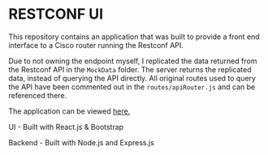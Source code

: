 # RESTCONF UI

This repository contains an application that was built to provide a front end interface to a Cisco router running the Restconf API.

Due to not owning the endpoint myself, I replicated the data returned from the Restconf API in the `MockData` folder. The server returns the replicated data, instead of querying the API directly. All original routes used to query the API have been commented out in the `routes/apiRouter.js` and can be referenced there.

The application can be viewed [here.](https://shielded-hamlet-83605.herokuapp.com/)

UI - Built with React.js & Bootstrap

Backend - Built with Node.js and Express.js
